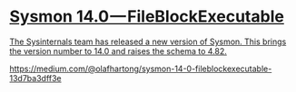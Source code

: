 
<div class="rich-link-card-container"><a class="rich-link-card" href="https://medium.com/@olafhartong/sysmon-14-0-fileblockexecutable-13d7ba3dff3e" target="_blank">
	<div class="rich-link-image-container">
		<div class="rich-link-image" style="background-image: url('')">
	</div>
	</div>
	<div class="rich-link-card-text">
		<h1 class="rich-link-card-title">Sysmon 14.0 — FileBlockExecutable</h1>
		<p class="rich-link-card-description">
		The Sysinternals team has released a new version of Sysmon. This brings the version number to 14.0 and raises the schema to 4.82.
		</p>
		<p class="rich-link-href">
		https://medium.com/@olafhartong/sysmon-14-0-fileblockexecutable-13d7ba3dff3e
		</p>
	</div>
</a></div>

